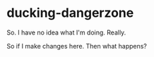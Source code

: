 ducking-dangerzone
==================

So. I have no idea what I'm doing. Really.

So if I make changes here. Then what happens?
